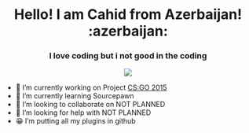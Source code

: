 <h1 align="center"> Hello! I am Cahid from Azerbaijan! :azerbaijan: </h1>
<h3 align="center">I love coding but i not good in the coding</h3>

<form align="center">
  <img src="https://sarrus.gallerycdn.vsassets.io/extensions/sarrus/sourcepawn-vscode/6.2.0/1696974689822/Microsoft.VisualStudio.Services.Icons.Default">
</form>

- 🔭 I’m currently working on Project <a href="https://discord.gg/A6PtSWWP3J">CS:GO 2015</a>
- 🌱 I’m currently learning Sourcepawn
- 👯 I’m looking to collaborate on NOT PLANNED
- 🤔 I’m looking for help with NOT PLANNED
- :grin: I’m putting all my plugins in github
